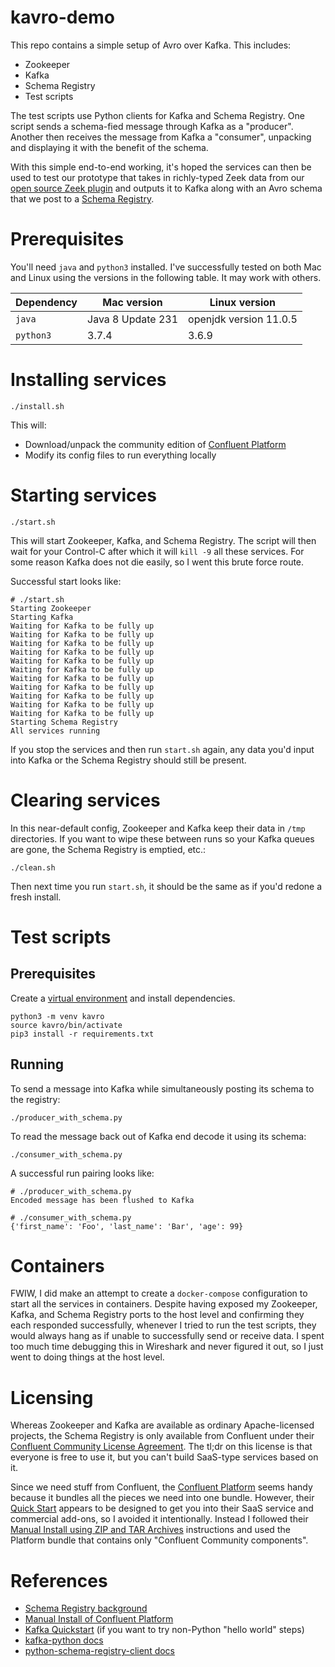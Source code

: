 # kavro-demo

This repo contains a simple setup of Avro over Kafka. This includes:

* Zookeeper
* Kafka
* Schema Registry
* Test scripts

The test scripts use Python clients for Kafka and Schema Registry. One script sends a schema-fied message through Kafka as a "producer". Another then receives the message from Kafka a "consumer", unpacking and displaying it with the benefit of the schema.

With this simple end-to-end working, it's hoped the services can then be used to test our prototype that takes in richly-typed Zeek data from our [open source Zeek plugin](https://github.com/looky-cloud/zson-http-plugin) and outputs it to Kafka along with an Avro schema that we post to a [Schema Registry](https://docs.confluent.io/current/schema-registry/index.html).

# Prerequisites

You'll need `java` and `python3` installed. I've successfully tested on both Mac and Linux using the versions in the following table. It may work with others.

|**Dependency**|**Mac version**|**Linux version**|
|--------------|---------------|-----------------|
| `java`       | Java 8 Update 231 | openjdk version 11.0.5 |
| `python3`    | 3.7.4         | 3.6.9           |

# Installing services

```
./install.sh
```

This will:

* Download/unpack the community edition of [Confluent Platform](https://www.confluent.io/product/confluent-platform/)
* Modify its config files to run everything locally

# Starting services

```
./start.sh
```

This will start Zookeeper, Kafka, and Schema Registry. The script will then wait for your Control-C after which it will `kill -9` all these services. For some reason Kafka does not die easily, so I went this brute force route.

Successful start looks like:

```
# ./start.sh 
Starting Zookeeper
Starting Kafka
Waiting for Kafka to be fully up
Waiting for Kafka to be fully up
Waiting for Kafka to be fully up
Waiting for Kafka to be fully up
Waiting for Kafka to be fully up
Waiting for Kafka to be fully up
Waiting for Kafka to be fully up
Waiting for Kafka to be fully up
Waiting for Kafka to be fully up
Waiting for Kafka to be fully up
Waiting for Kafka to be fully up
Starting Schema Registry
All services running
```

If you stop the services and then run `start.sh` again, any data you'd input into Kafka or the Schema Registry should still be present.

# Clearing services

In this near-default config, Zookeeper and Kafka keep their data in `/tmp` directories. If you want to wipe these between runs so your Kafka queues are gone, the Schema Registry is emptied, etc.:

```
./clean.sh
```

Then next time you run `start.sh`, it should be the same as if you'd redone a fresh install.

# Test scripts

## Prerequisites

Create a [virtual environment](https://docs.python.org/3/tutorial/venv.html) and install dependencies.

```
python3 -m venv kavro
source kavro/bin/activate
pip3 install -r requirements.txt
```

## Running

To send a message into Kafka while simultaneously posting its schema to the registry:

```
./producer_with_schema.py 
```

To read the message back out of Kafka end decode it using its schema:

```
./consumer_with_schema.py
```

A successful run pairing looks like:

```
# ./producer_with_schema.py 
Encoded message has been flushed to Kafka

# ./consumer_with_schema.py 
{'first_name': 'Foo', 'last_name': 'Bar', 'age': 99}
```

# Containers

FWIW, I did make an attempt to create a `docker-compose` configuration to start all the services in containers. Despite having exposed my Zookeeper, Kafka, and Schema Registry ports to the host level and confirming they each responded successfully, whenever I tried to run the test scripts, they would always hang as if unable to successfully send or receive data. I spent too much time debugging this in Wireshark and never figured it out, so I just went to doing things at the host level.

# Licensing

Whereas Zookeeper and Kafka are available as ordinary Apache-licensed projects, the Schema Registry is only available from Confluent under their [Confluent Community License Agreement](https://github.com/confluentinc/schema-registry/blob/master/LICENSE-ConfluentCommunity). The tl;dr on this license is that everyone is free to use it, but you can't build SaaS-type services based on it.

Since we need stuff from Confluent, the [Confluent Platform](https://www.confluent.io/product/confluent-platform/) seems handy because it bundles all the pieces we need into one bundle. However, their [Quick Start](https://docs.confluent.io/current/quickstart/cloud-quickstart/index.html#cloud-quickstart) appears to be designed to get you into their SaaS service and commercial add-ons, so I avoided it intentionally. Instead I followed their [Manual Install using ZIP and TAR Archives](https://docs.confluent.io/current/installation/installing_cp/zip-tar.html) instructions and used the Platform bundle that contains only "Confluent Community components".

# References

* [Schema Registry background](https://docs.confluent.io/current/schema-registry/index.html)
* [Manual Install of Confluent Platform](https://docs.confluent.io/current/installation/installing_cp/zip-tar.html)
* [Kafka Quickstart](https://kafka.apache.org/quickstart) (if you want to try non-Python "hello world" steps)
* [kafka-python docs](https://kafka-python.readthedocs.io/en/master/usage.html)
* [python-schema-registry-client docs](https://marcosschroh.github.io/python-schema-registry-client/)
